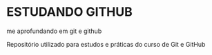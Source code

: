 # ESTUDANDO GITHUB
me aprofundando em git e github

Repositório utilizado para estudos e práticas do curso de Git e GitHub